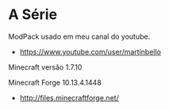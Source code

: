 # A Série

ModPack usado em meu canal do youtube.
- https://www.youtube.com/user/martinbello

Minecraft versão 1.7.10

Minecraft Forge 10.13.4.1448

- http://files.minecraftforge.net/
